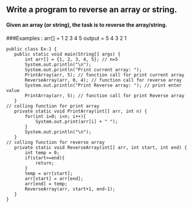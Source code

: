 
## Write a program to reverse an array or string.

#### Given an array (or string), the task is to reverse the array/string.
###Examples : 
  arr[] = 1 2 3 4 5
  output = 5 4 3 2 1 
 
 
 ``` [] java
public class Ex-1 {
    public static void main(String[] args) {
        int arr[] = {1, 2, 3, 4, 5}; // n=5
        System.out.println("\n");
        System.out.println("Print current array: ");
        PrintArray(arr, 5); // function call for print current array       
        ReverseArray(arr, 0, 4); // function call for reverse array
        System.out.println("Print Reverse array: "); // print enter value
        PrintArray(arr, 5); // function call for print Reverse array
    }
// colling function for print array
    private static void PrintArray(int[] arr, int n) {
        for(int i=0; i<n; i++){
            System.out.print(arr[i] + " ");
        }
        System.out.println("\n");
    }
// colling function for reverse array
    private static void ReverseArray(int[] arr, int start, int end) {
        int temp = 0;
        if(start>=end){
            return;
        }
        temp = arr[start];
        arr[start] = arr[end];
        arr[end] = temp;
        ReverseArray(arr, start+1, end-1);
    }
}

```
